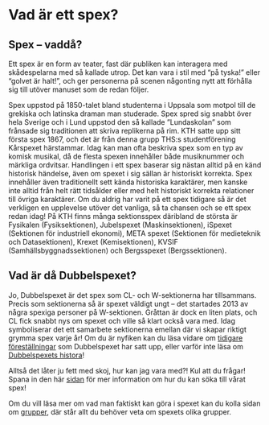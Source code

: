 # Vad är ett spex?

## Spex – vaddå?

Ett spex är en form av teater, fast där publiken kan interagera med skådespelarna med så kallade utrop. Det kan vara i stil med “på tyska!” eller “golvet är halt!”, och ger personerna på scenen någonting nytt att förhålla sig till utöver manuset som de redan följer.

Spex uppstod på 1850-talet bland studenterna i Uppsala som motpol till de grekiska och latinska draman man studerade. Spex spred sig snabbt över hela Sverige och i Lund uppstod den så kallade ”Lundaskolan” som frånsade sig traditionen att skriva replikerna på rim. KTH satte upp sitt första spex 1867, och det är från denna grupp THS:s studentförening Kårspexet härstammar.
Idag kan man ofta beskriva spex som en typ av komisk musikal, då de flesta spexen innehåller både musiknummer och märkliga ordvitsar. Handlingen i ett spex baserar sig nästan alltid på en känd historisk händelse, även om spexet i sig sällan är historiskt korrekta. Spex innehåller även traditionellt sett kända historiska karaktärer, men kanske inte alltid från helt rätt tidsålder eller med helt historiskt korrekta relationer till övriga karaktärer. Om du aldrig har varit på ett spex tidigare så är det verkligen en upplevelse utöver det vanliga, så ta chansen och se ett spex redan idag! På KTH finns många sektionsspex däribland de största är Fysikalen (Fysiksektionen), Jubelspexet (Maskinsektionen), iSpexet (Sektionen för industriell ekonomi), META spexet (Sektionen för medieteknik och Datasektionen), Krexet (Kemisektionen), KVSIF (Samhällsbyggnadssektionen) och Bergsspexet (Bergssektionen).

## Vad är då Dubbelspexet?

Jo, Dubbelspexet är det spex som CL- och W-sektionerna har tillsammans. Precis som sektionerna så är spexet väldigt ungt – det startades 2013 av några spexiga personer på W-sektionen. Gråttan är dock en liten plats, och CL fick snabbt nys om spexet och ville så klart också vara med. Idag symboliserar det ett samarbete sektionerna emellan där vi skapar riktigt grymma spex varje år! Om du är nyfiken kan du läsa vidare om [tidigare föreställningar](/dubbelspexet#tidigarespex) som Dubbelspexet har satt upp, eller varför inte läsa om [Dubbelspexets histora](/dubbelspexet#historia)!

Alltså det låter ju fett med skoj, hur kan jag vara med?!
Kul att du frågar! Spana in den här [sidan](/dubbelspexet#intresseanmalan) för mer information om hur du kan söka till vårat spex!

Om du vill läsa mer om vad man faktiskt kan göra i spexet kan du kolla sidan om [grupper](/dubbelspexet#grupper), där står allt du behöver veta om spexets olika grupper.
